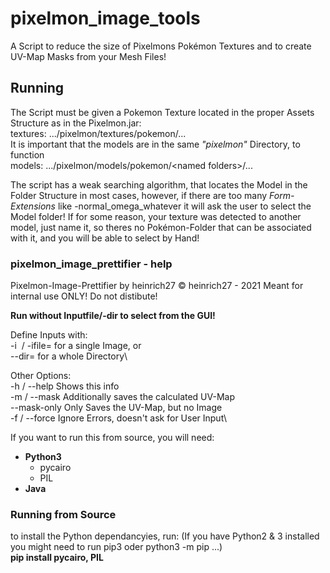 # pixelmon_image_tools
A Script to reduce the size of Pixelmons Pokémon Textures and to create UV-Map Masks from your Mesh Files!

## Running

The Script must be given a Pokemon Texture located in the proper Assets Structure as in the Pixelmon.jar:\
textures: .../pixelmon/textures/pokemon/... \
It is important that the models are in the same *"pixelmon"* Directory, to function\
models: .../pixelmon/models/pokemon/\<named folders\>/...
  

The script has a weak searching algorithm, that locates the Model in the Folder Structure in most cases, however, if there are too many *Form-Extensions* like -normal_omega_whatever it will ask the user to select the Model folder! If for some reason, your texture was detected to another model, just name it, so theres no Pokémon-Folder that can be associated with it, and you will be able to select by Hand!

### pixelmon_image_prettifier - help


Pixelmon-Image-Prettifier by heinrich27   © heinrich27 - 2021
Meant for internal use ONLY! Do not distibute!


**Run without Inputfile/-dir to select from the GUI!**


Define Inputs with:\
    -i <image> / -ifile=<image>   for a single Image, or\
    --dir=<directory> for a whole Directory\


Other Options:\
    -h / --help  Shows this info\
    -m / --mask  Additionally saves the calculated UV-Map\
    --mask-only  Only Saves the UV-Map, but no Image\
    -f / --force  Ignore Errors, doesn't ask for User Input\




If you want to run this from source, you will need:
- **Python3**
  - pycairo
  - PIL
- **Java**

### Running from Source
to install the Python dependancyies, run: (If you have Python2 & 3 installed you might need to run pip3 oder python3 -m pip ...)\
**pip install pycairo, PIL**
